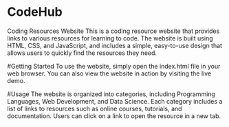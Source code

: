 # CodeHub
Coding Resources Website
This is a coding resource website that provides links to various resources for learning to code. The website is built using HTML, CSS, and JavaScript, and includes a simple, easy-to-use design that allows users to quickly find the resources they need.

#Getting Started
To use the website, simply open the index.html file in your web browser. You can also view the website in action by visiting the live demo.

#Usage
The website is organized into categories, including Programming Languages, Web Development, and Data Science. Each category includes a list of links to resources such as online courses, tutorials, and documentation. Users can click on a link to open the resource in a new tab.
